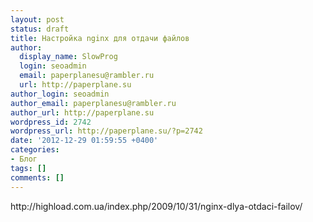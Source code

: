 ```yaml
---
layout: post
status: draft
title: Настройка nginx для отдачи файлов
author:
  display_name: SlowProg
  login: seoadmin
  email: paperplanesu@rambler.ru
  url: http://paperplane.su
author_login: seoadmin
author_email: paperplanesu@rambler.ru
author_url: http://paperplane.su
wordpress_id: 2742
wordpress_url: http://paperplane.su/?p=2742
date: '2012-12-29 01:59:55 +0400'
categories:
- Блог
tags: []
comments: []
---
```

<p>http:&#47;&#47;highload.com.ua&#47;index.php&#47;2009&#47;10&#47;31&#47;nginx-dlya-otdaci-failov&#47;</p>

